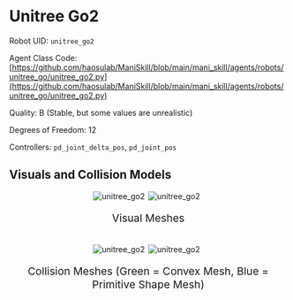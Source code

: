<!-- THIS IS ALL GENERATED DOCUMENTATION via generate_robot_docs.py. DO NOT MODIFY THIS FILE DIRECTLY. -->

# Unitree Go2

Robot UID: `unitree_go2`

Agent Class Code: [https://github.com/haosulab/ManiSkill/blob/main/mani_skill/agents/robots/unitree_go/unitree_go2.py](https://github.com/haosulab/ManiSkill/blob/main/mani_skill/agents/robots/unitree_go/unitree_go2.py)

Quality: B (Stable, but some values are unrealistic)

Degrees of Freedom: 12

Controllers: `pd_joint_delta_pos`, `pd_joint_pos`

## Visuals and Collision Models

<div>
    <div style="max-width: 100%; display: flex; justify-content: center;">
        <img src="../_static/robot_images/unitree_go2/front_visual.png" style='min-width:min(50%, 100px);max-width:50%;height:auto' alt="unitree_go2">
        <img src="../_static/robot_images/unitree_go2/side_visual.png" style='min-width:min(50%, 100px);max-width:50%;height:auto' alt="unitree_go2">
    </div>
    <p style="text-align: center; font-size: 1.2rem;">Visual Meshes</p>
    <br/>
    <div style="max-width: 100%; display: flex; justify-content: center;">
        <img src="../_static/robot_images/unitree_go2/front_collision.png" style='min-width:min(50%, 100px);max-width:50%;height:auto' alt="unitree_go2">
        <img src="../_static/robot_images/unitree_go2/side_collision.png" style='min-width:min(50%, 100px);max-width:50%;height:auto' alt="unitree_go2">
    </div>
    <p style="text-align: center; font-size: 1.2rem;">Collision Meshes (Green = Convex Mesh, Blue = Primitive Shape Mesh)</p>
</div>

